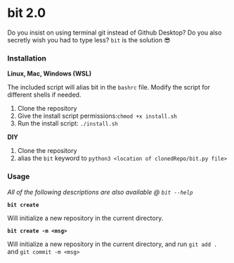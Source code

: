 # bit 2.0

Do you insist on using terminal git instead of Github Desktop? Do you also secretly wish you had to type less? `bit` is the solution :sunglasses:

### Installation

**Linux, Mac, Windows (WSL)**

The included script will alias bit in the `bashrc` file. Modify the script for different shells if needed.

1. Clone the repository
2. Give the install script permissions:`chmod +x install.sh`
3. Run the install script: `./install.sh`

**DIY**

1. Clone the repository
2. alias the `bit` keyword to `python3 <location of clonedRepo/bit.py file>`



### Usage

*All of the following descriptions are also available @ `bit --help`*

**`bit create`**

Will initialize a new repository in the current directory. 

**`bit create -m <msg>`**

Will initialize a new repository in the current directory, and run `git add .` and `git commit -m <msg>`






